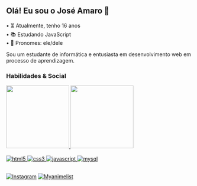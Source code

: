 ## Olá! Eu sou o José Amaro 🖖
• ⏳ Atualmente, tenho 16 anos <br>
• 📚 Estudando JavaScript <br>
• 🙂 Pronomes: ele/dele

Sou um estudante de informática e entusiasta em desenvolvimento web em processo de aprendizagem.

### Habilidades & Social

<div>
  <a href="https://github.com/rafaballerini">
  <img height="170em" src="https://github-readme-stats.vercel.app/api?username=imjoseamaro&show_icons=true&theme=dracula&include_all_commits=true&count_private=true"/>
  <img height="170em" src="https://github-readme-stats.vercel.app/api/top-langs/?username=imjoseamaro&layout=compact&langs_count=7&theme=dracula"/>
</div>

<div style="Display: inline_block"><br/>
    <img alt="html5" src="https://img.shields.io/badge/HTML5-E34F26?style=for-the-badge&logo=html5&logoColor=white"/>
    <img alt="css3" src="https://img.shields.io/badge/CSS3-1572B6?style=for-the-badge&logo=css3&logoColor=white"/>
    <img alt="javascript" src="https://img.shields.io/badge/JavaScript-F7DF1E?style=for-the-badge&logo=javascript&logoColor=black"/>
    <img alt="mysql" src="https://img.shields.io/badge/MySQL-00000F?style=for-the-badge&logo=mysql&logoColor=white"/>
</div>
<br>

[![Instagram](https://img.shields.io/badge/Instagram-E4405F?style=for-the-badge&logo=instagram&logoColor=white)](https://www.instagram.com/imjoseamaros2/)
[![Myanimelist](https://img.shields.io/badge/Myanimelist-2E51A2?style=for-the-badge&logo=myanimelist&logoColor=white)](https://myanimelist.net/profile/QuindecimS2)

